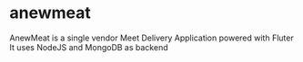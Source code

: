 # anewmeat
 AnewMeat is a single vendor Meet Delivery Application powered with Fluter
 It uses NodeJS and MongoDB as backend
